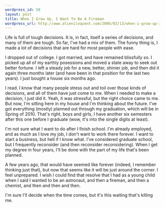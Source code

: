 ```yaml
--- 
wordpress_id: 58
layout: post
title: When I Grow Up, I Want To Be A Fireman
wordpress_url: http://www.alieniloquent.com/2006/03/13/when-i-grow-up-i-want-to-be-a-fireman/
---
```

Life is full of tough decisions.  It is, in fact, itself a series of decisions, and many of them are tough.  So far, I've had a mix of them.  The funny thing is, I made a lot of decisions that are hard for most people with ease.

I dropped out of college.  I got married, and have remained blissfully so.  I picked up all of my earthly posessions and moved a state away to seek out better fortune.  I left a steady job for a new, better, shinier job, and then did it again three months later (and have been in that position for the last two years).  I just bought a house six months ago.

I read.  I know that many people stress out and toil over those kinds of decisions, and all of them have just come to me.  When I needed to make a decision, I just did it.  Yeah, it was stressful, but the right choice came to me.  But now, I'm sitting here in my house and I'm thinking about the future.  I've got everything (mostly) planned out through my graduation, which will be in Spring of 2010.  That's right, boys and girls, I have another  six semesters after this one before I graduate (wow, it's into the single digits at least).

I'm not sure what I want to do after I finish school.  I'm already employed, and as much as I love my job, I don't want to work there forever.  I want to start a business, but hell if I know what.  I've considered graduate school, but I frequently reconsider (and then reconsider reconsidering).  When I get my degree in four years, I'll be done with the part of my life that's been planned.

A few years ago, that would have seemed like forever (indeed, I remember thinking just that), but now that seems like it will be just around the corner.  I feel unprepared.  I wish I could find that resolve that I had as a young child when I said I wanted to be an astronaut, and then a fireman, and then a chemist, and then and then and then.

I'm sure I'll decide when the time comes, but it's this waiting that's killing me.

